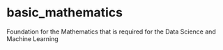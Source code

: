# basic_mathematics
Foundation for the Mathematics that is required for the Data Science and Machine Learning
